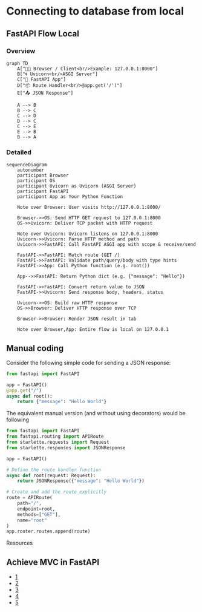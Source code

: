 # Connecting to database from local

## FastAPI Flow Local
### Overview

```mermaid
graph TD
    A["🧑‍💻 Browser / Client<br/>Example: 127.0.0.1:8000"]
    B["🌀 Uvicorn<br/>ASGI Server"]
    C["🚀 FastAPI App"]
    D["📦 Route Handler<br/>@app.get('/')"]
    E["📤 JSON Response"]

    A --> B
    B --> C
    C --> D
    D --> C
    C --> E
    E --> B
    B --> A
```
### Detailed

```mermaid
sequenceDiagram
    autonumber
    participant Browser
    participant OS
    participant Uvicorn as Uvicorn (ASGI Server)
    participant FastAPI
    participant App as Your Python Function

    Note over Browser: User visits http://127.0.0.1:8000/

    Browser->>OS: Send HTTP GET request to 127.0.0.1:8000
    OS->>Uvicorn: Deliver TCP packet with HTTP request

    Note over Uvicorn: Uvicorn listens on 127.0.0.1:8000
    Uvicorn->>Uvicorn: Parse HTTP method and path
    Uvicorn->>FastAPI: Call FastAPI ASGI app with scope & receive/send

    FastAPI->>FastAPI: Match route (GET /)
    FastAPI->>FastAPI: Validate path/query/body with type hints
    FastAPI->>App: Call Python function (e.g. root())

    App-->>FastAPI: Return Python dict (e.g. {"message": "Hello"})

    FastAPI->>FastAPI: Convert return value to JSON
    FastAPI->>Uvicorn: Send response body, headers, status

    Uvicorn->>OS: Build raw HTTP response
    OS->>Browser: Deliver HTTP response over TCP

    Browser->>Browser: Render JSON result in tab

    Note over Browser,App: Entire flow is local on 127.0.0.1

```


## Manual coding

Consider the following simple code for sending a JSON response:

```python
from fastapi import FastAPI

app = FastAPI()
@app.get("/")
async def root():
    return {"message": "Hello World"}
```

The equivalent manual version (and without using decorators) would be following

```python
from fastapi import FastAPI
from fastapi.routing import APIRoute
from starlette.requests import Request
from starlette.responses import JSONResponse

app = FastAPI()

# Define the route handler function
async def root(request: Request):
    return JSONResponse({"message": "Hello World"})

# Create and add the route explicitly
route = APIRoute(
    path="/",
    endpoint=root,
    methods=["GET"],
    name="root"
)
app.router.routes.append(route)
```

Resources 

## Achieve MVC in FastAPI
- [1](https://stackoverflow.com/questions/64943693/what-are-the-best-practices-for-structuring-a-fastapi-project)
- [2](https://verticalserve.medium.com/building-a-python-fastapi-crud-api-with-mvc-structure-13ec7636d8f2)
- [3](https://github.com/iam-abbas/FastAPI-Production-Boilerplate)
- [4](https://github.com/luchog01/minimalistic-fastapi-template)
- [5](https://github.com/fastapi/sqlmodel)
